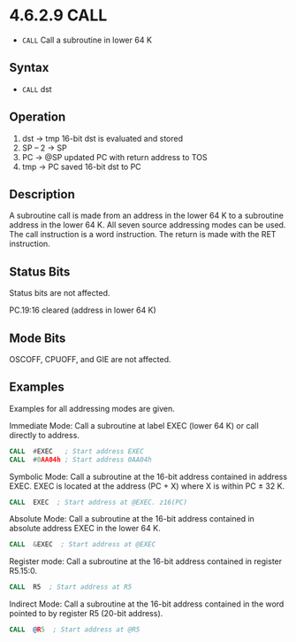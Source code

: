 # 4.6.2.9 CALL

- `CALL` Call a subroutine in lower 64 K

## Syntax

- `CALL` dst

## Operation

1. dst → tmp 16-bit dst is evaluated and stored
1. SP – 2 → SP
1. PC → @SP updated PC with return address to TOS
1. tmp → PC saved 16-bit dst to PC

## Description

A subroutine call is made from an address in the lower 64 K to a subroutine address in the lower 64 K.
All seven source addressing modes can be used. The call instruction is a word instruction. The return is made with
the RET instruction.

## Status Bits

Status bits are not affected.

PC.19:16 cleared (address in lower 64 K)

## Mode Bits

OSCOFF, CPUOFF, and GIE are not affected.

## Examples

Examples for all addressing modes are given.

Immediate Mode: Call a subroutine at label EXEC (lower 64 K) or call directly to address.

```asm
CALL  #EXEC   ; Start address EXEC
CALL  #0AA04h ; Start address 0AA04h
```

Symbolic Mode:
Call a subroutine at the 16-bit address contained in address EXEC. EXEC is located at the address (PC + X)
where X is within PC ± 32 K.

```asm
CALL  EXEC  ; Start address at @EXEC. z16(PC)
```

Absolute Mode: Call a subroutine at the 16-bit address contained in absolute address EXEC in the lower 64 K.

```asm
CALL  &EXEC  ; Start address at @EXEC
```

Register mode: Call a subroutine at the 16-bit address contained in register R5.15:0.

```asm
CALL  R5  ; Start address at R5
```

Indirect Mode: Call a subroutine at the 16-bit address contained in the word pointed to by register R5
(20-bit address).

```asm
CALL  @R5  ; Start address at @R5
```
